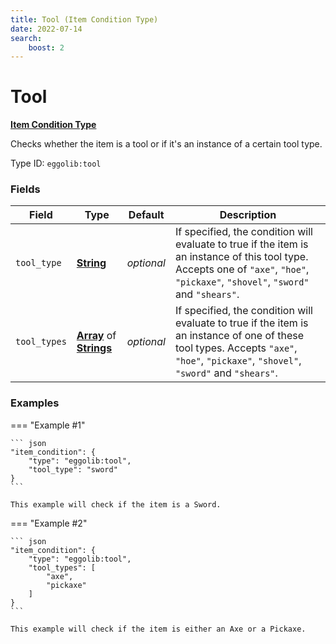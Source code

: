 ```yaml
---
title: Tool (Item Condition Type)
date: 2022-07-14
search:
    boost: 2
---
```


#   Tool

**[Item Condition Type]**

Checks whether the item is a tool or if it's an instance of a certain tool type.

Type ID: `eggolib:tool`


### Fields

Field | Type | Default | Description
------|------|---------|------------
`tool_type` | **[String]** | *optional* | If specified, the condition will evaluate to true if the item is an instance of this tool type. Accepts one of `"axe"`, `"hoe"`, `"pickaxe"`, `"shovel"`, `"sword"` and `"shears"`.
`tool_types` | **[Array]** of **[Strings]** | *optional* | If specified, the condition will evaluate to true if the item is an instance of one of these tool types. Accepts `"axe"`, `"hoe"`, `"pickaxe"`, `"shovel"`, `"sword"` and `"shears"`.


### Examples

=== "Example #1"

    ``` json
    "item_condition": {
        "type": "eggolib:tool",
        "tool_type": "sword"
    }
    ```

    This example will check if the item is a Sword.


=== "Example #2"

    ``` json
    "item_condition": {
        "type": "eggolib:tool",
        "tool_types": [
            "axe",
            "pickaxe"
        ]
    }
    ```

    This example will check if the item is either an Axe or a Pickaxe.



[Item Condition Type]: ../item_condition_types.md
[String]: https://origins.readthedocs.io/en/latest/types/data_types/string
[Strings]: https://origins.readthedocs.io/en/latest/types/data_types/string
[Array]: https://origins.readthedocs.io/en/latest/types/data_types/array
